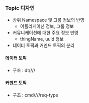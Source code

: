 ### Topic 디자인

-   상위 Namespace 및 그룹 정보의 반영
    -   어플리케이션 정보, 그룹 정보
-   커뮤니케이션에 대한 주요 정보 반영
    -   thingName, uuid 정보
-   데이터 토픽과 커멘드 토픽의 분리

#### 데이터 토픽

-   구조 : dt/<namespace>/<group-id>/<thing-name>/<data-type>

#### 커멘드 토픽

-   구조 : cmd/<namespace>/<group-id>/<thing-name>/req-type
